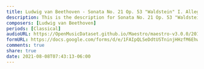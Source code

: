 ```yaml
---
title: Ludwig van Beethoven - Sonata No. 21 Op. 53 "Waldstein" I. Allegro con brio (14)
description: This is the description for Sonata No. 21 Op. 53 "Waldstein" I. Allegro con brio by Ludwig van Beethoven
composers: [Ludwig van Beethoven]
periods: [Classical]
audioURL: https://OpenMusicDataset.github.io/Maestro/maestro-v3.0.0/2017/MIDI-Unprocessed_062_PIANO062_MID--AUDIO-split_07-07-17_Piano-e_2-07_wav--1.midi
formURL: https://docs.google.com/forms/d/e/1FAIpQLSeDdtUSTninjHHzfM6EhwkCodz2DNGN1WfUhI_zjFw-qX02dg/viewform
comments: true
share: true
date: 2021-08-08T07:43:13-06:00
---
```

